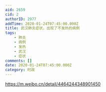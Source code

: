 ```yaml
---
aid: 2659
cid: 2
authorID: 2977
addTime: 2020-01-24T07:45:00.000Z
title: 武汉肺炎症状，出现了不发热的病例
tags:
    - 肺炎
    - 病例
    - 发热
    - 武汉
    - 症状
comments: []
date: 2020-01-24T07:45:00.000Z
category: 时政
---
```


https://m.weibo.cn/detail/4464244348901450
